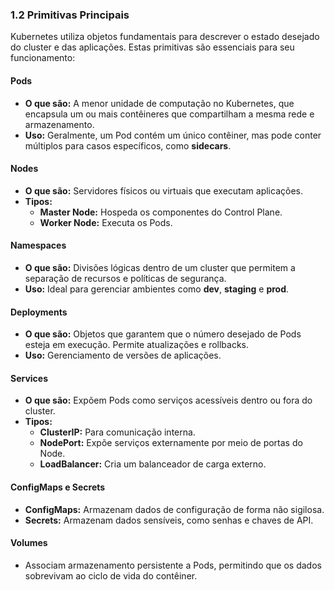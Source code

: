 ### **1.2 Primitivas Principais**

Kubernetes utiliza objetos fundamentais para descrever o estado desejado do cluster e das aplicações. Estas primitivas são essenciais para seu funcionamento:

#### **Pods**
- **O que são:** A menor unidade de computação no Kubernetes, que encapsula um ou mais contêineres que compartilham a mesma rede e armazenamento.
- **Uso:** Geralmente, um Pod contém um único contêiner, mas pode conter múltiplos para casos específicos, como **sidecars**.

#### **Nodes**
- **O que são:** Servidores físicos ou virtuais que executam aplicações. 
- **Tipos:** 
  - **Master Node:** Hospeda os componentes do Control Plane.
  - **Worker Node:** Executa os Pods.

#### **Namespaces**
- **O que são:** Divisões lógicas dentro de um cluster que permitem a separação de recursos e políticas de segurança.
- **Uso:** Ideal para gerenciar ambientes como **dev**, **staging** e **prod**.

#### **Deployments**
- **O que são:** Objetos que garantem que o número desejado de Pods esteja em execução. Permite atualizações e rollbacks.
- **Uso:** Gerenciamento de versões de aplicações.

#### **Services**
- **O que são:** Expõem Pods como serviços acessíveis dentro ou fora do cluster.
- **Tipos:**
  - **ClusterIP:** Para comunicação interna.
  - **NodePort:** Expõe serviços externamente por meio de portas do Node.
  - **LoadBalancer:** Cria um balanceador de carga externo.

#### **ConfigMaps e Secrets**
- **ConfigMaps:** Armazenam dados de configuração de forma não sigilosa.
- **Secrets:** Armazenam dados sensíveis, como senhas e chaves de API.

#### **Volumes**
- Associam armazenamento persistente a Pods, permitindo que os dados sobrevivam ao ciclo de vida do contêiner.